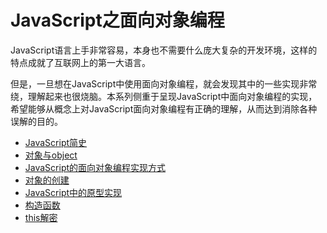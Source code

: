# JavaScript之面向对象编程

JavaScript语言上手非常容易，本身也不需要什么庞大复杂的开发环境，这样的特点成就了互联网上的第一大语言。

但是，一旦想在JavaScript中使用面向对象编程，就会发现其中的一些实现非常绕，理解起来也很烧脑。本系列侧重于呈现JavaScript中面向对象编程的实现，希望能够从概念上对JavaScript面向对象编程有正确的理解，从而达到消除各种误解的目的。


- [JavaScript简史](book/javascript-history.md)
- [对象与object](book/object-and-object.md)
- [JavaScript的面向对象编程实现方式](book/class-prototype-oop.md)
- [对象的创建](book/how-to-create-objects.md)
- [JavaScript中的原型实现](book/prototype-in-javascript.md)
- [构造函数](book/constructor.md)
- [this解密](book/the-secret-of-this.md)





